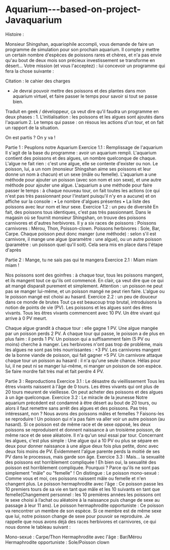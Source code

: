 # Aquarium---based-on-project-Javaquarium

Histoire : 

Monsieur Shingshan, aquariophile accompli, vous demande de faire un programme de simulation pour son prochain aquarium.
Il compte y mettre un certain nombre d'espèces de poissons rares et chères, et n'a pas envie qu'au bout de deux mois 
son précieux investissement se transforme en désert…
Votre mission (et vous l'acceptez) : lui concevoir un programme qui fera la chose suivante :

Citation : le cahier des charges
 - Je devrai pouvoir mettre des poissons et des plantes dans mon aquarium virtuel, et faire passer le temps
 pour savoir si tout se passe bien.
 
Traduit en geek / développeur, ça veut dire qu'il faudra un programme en deux phases :
    1. L'initialisation : les poissons et les algues sont ajoutés dans l'aquarium 
    2. Le temps qui passe : on résous les actions d'un tour, et on fait un rapport de la situation. 
    
On est partis ? On y va !

Partie 1 : Peuplons notre Aquarium
Exercice 1.1 : Remplissage de l'aquarium
Il s'agit de la base du programme : avoir un aquarium rempli. L'aquarium contient des poissons et des algues, un nombre
quelconque de chaque. L'algue ne fait rien : c'est une algue, elle se contente d'exister ou non. Le poisson, lui, a un
nom (monsieur Shingshan aime ses poissons et leur donne un nom à chacun) et un sexe (mâle ou femelle). L'aquarium a une
méthode pour ajouter un poisson (avec son nom et son sexe), et une autre méthode pour ajouter une algue. L'aquarium a une
méthode pour faire passer le temps : à chaque nouveau tour, on fait toutes les actions (ce qui n'est pas très passionnant 
pour l'instant puisqu'il n'y en a aucune) et on affiche sur la console :
    • Le nombre d'algues présentes 
    • La liste des poissons avec leur nom et leur sexe. 
Exercice 1.2 : un peu de diversité
En fait, des poissons tous identiques, c'est pas très passionnant. Dans le magasin où se fournit monsieur Shingshan, on 
trouve des poissons carnivores et d'autres herbivores. 
Il y a six races de poissons : Poissons carnivores : Mérou, Thon, Poisson-clown. Poissons herbivores : Sole, Bar, Carpe. 
Chaque poisson peut donc manger (une méthode) : selon s'il est carnivore, il mange une algue (paramètre : une algue), ou un
autre poisson (paramètre : un poisson quel qu'il soit). Cela sera mis en place dans l'étape d'après

Partie 2 : Mange, tu ne sais pas qui te mangera
Exercice 2.1 : Miam miam miam !

Nos poissons sont des goinfres : à chaque tour, tous les poissons mangent, et ils mangent tout ce qu'ils ont commencé. En clair, ça veut dire que ce qui ait mangé disparaît purement et simplement. Attention : un poisson ne peut pas se manger lui-même, et un poisson mangé ne peut rien faire. L'algue ou le poisson mangé est choisi au hasard.
Exercice 2.2 : un peu de douceur dans ce monde de brutes
Tout ça est beaucoup trop brutal, introduisons la notion de points de vie (PV).
Les poissons et les algues sont des êtres vivants. Tous les êtres vivants commencent avec 10 PV. Un être vivant qui arrive à 0 PV meurt.

Chaque algue grandit à chaque tour : elle gagne 1 PV. Une algue mangée par un poisson perds 2 PV.
A chaque tour qui passe, le poisson a de plus en plus faim : il perds 1 PV. Un poisson qui a suffisamment faim (5 PV ou moins) cherche à manger. Les herbivores n'ont pas trop de problème, mais les algues ne sont pas très nourrissantes : +3 PV. Les carnivores mangent de la bonne viande de poisson, qui fait gagner +5 PV. Un carnivore attaque chaque tour un poisson au hasard : il n'a qu'une seule chance. Hélas pour lui, il ne peut ni se manger lui-même, ni manger un poisson de son espèce. Se faire mordre fait très mal et fait perdre 4 PV.

Partie 3 : Reproductions
Exercice 3.1 : Le désastre du vieillissement
Tous les êtres vivants naissent à l'âge de 0 tours. Les êtres vivants qui ont plus de 20 tours meurent de vieillesse.
On peut acheter des poissons et des algues à un âge quelconque.
Exercice 3.2 : Le miracle de la jeunesse
Notre aquarium précédent est condamné à être désert au bout de 20 tours, ou alors il faut remettre sans arrêt des algues et des poissons. Pas très intéressant, non ? Nous avons des poissons mâles et femelles ? Faisons-les se reproduire !
Un poisson qui n'a pas faim va aller voir un autre poisson (au hasard). Si ce poisson est de même race et de sexe opposé, les deux poissons se reproduisent et donnent naissance à un troisième poisson, de même race et de sexe aléatoire. Il n'a qu'un seul essai par tour.
Concernant les algues, c'est plus simple : Une algue qui a 10 PV ou plus se sépare en deux pour donner naissance à une algue deux fois plus petite, donc avec deux fois moins de PV. Évidemment l'algue parente perds la moitié de ses PV dans le processus, mais garde son âge.
Exercice 3.3 : Mais… la sexualité des poissons est horriblement compliquée !
Eh bien oui, la sexualité des poisson est horriblement compliquée. Pourquoi ? Parce qu'ils ne sont pas simplement "mâle" ou "femelle" ! On distingue : Le poisson mono-sexué : Comme vous et moi, ces poissons naissent mâle ou femelle et n'en changent plus. Le poisson hermaphrodite avec l'âge : Ce poisson passe les 10 premiers tours de sa vie en tant que mâle et les 10 suivants en tant que femelle(Changement personnel : les 10 premières années les poissons ont le sexe choisi à l’achat ou aléatoire à la naissance puis change de sexe au passage à leur 11 ans). Le poisson hermaphrodite opportuniste : Ce poisson va rencontrer un membre de son espèce. Si ce membre est de même sexe que lui, notre poisson change de sexe pour pouvoir se reproduire.
Je rappelle que nous avons déjà des races herbivores et carnivores, ce qui nous donne le tableau suivant :

Mono-sexué : Carpe/Thon
Hermaphrodite avec l'âge : Bar/Mérou
Hermaphrodite opportuniste : Sole/Poisson clown
